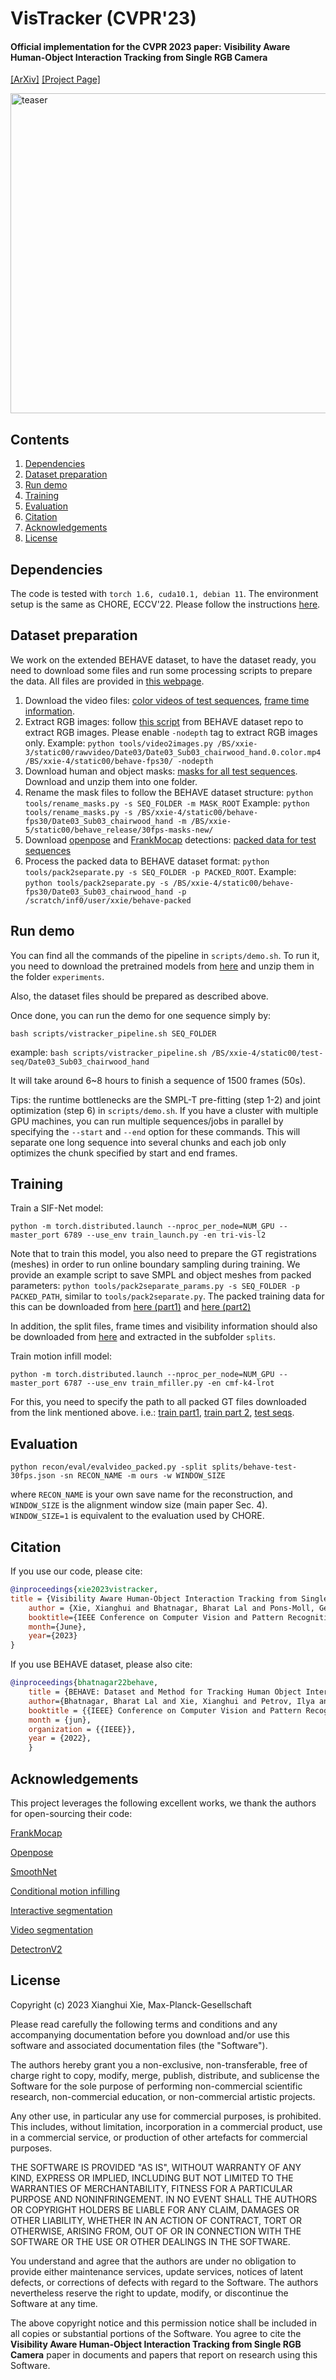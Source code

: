 # VisTracker (CVPR'23)
#### Official implementation for the CVPR 2023 paper: Visibility Aware Human-Object Interaction Tracking from Single RGB Camera

[[ArXiv]](https://arxiv.org/abs/2303.16479) [[Project Page]](http://virtualhumans.mpi-inf.mpg.de/VisTracker/)

<p align="left">
<img src="https://datasets.d2.mpi-inf.mpg.de/cvpr23vistracker/teaser.png" alt="teaser" width="512"/>
</p>

## Contents 
1. [Dependencies](#dependencies)
2. [Dataset preparation](#dataset-preparation)
3. [Run demo](#run-demo)
4. [Training](#training)
5. [Evaluation](#evaluation)
5. [Citation](#citation)
6. [Acknowledgements](#acknowledgements)
6. [License](#license)

## Dependencies
The code is tested with `torch 1.6, cuda10.1, debian 11`. The environment setup is the same as CHORE, ECCV'22. Please follow the instructions [here](https://github.com/xiexh20/CHORE#dependencies). 


## Dataset preparation
We work on the extended BEHAVE dataset, to have the dataset ready, you need to download some files and run some processing scripts to prepare the data. All files are provided in [this webpage](https://virtualhumans.mpi-inf.mpg.de/behave/license.html). 

1. Download the video files: [color videos of test sequences](https://datasets.d2.mpi-inf.mpg.de/cvpr22behave/video/date03_color.tar), [frame time information](https://datasets.d2.mpi-inf.mpg.de/cvpr22behave/video/date03_time.tar). 
2. Extract RGB images: follow [this script](https://github.com/xiexh20/behave-dataset#generate-images-from-raw-videos) from BEHAVE dataset repo to extract RGB images. Please enable `-nodepth` tag to extract RGB images only. Example: `python tools/video2images.py /BS/xxie-3/static00/rawvideo/Date03/Date03_Sub03_chairwood_hand.0.color.mp4 /BS/xxie-4/static00/behave-fps30/ -nodepth`
3. Download human and object masks: [masks for all test sequences](https://datasets.d2.mpi-inf.mpg.de/cvpr22behave/masks/masks-date03.tar). Download and unzip them into one folder. 
4. Rename the mask files to follow the BEHAVE dataset structure: `python tools/rename_masks.py -s SEQ_FOLDER -m MASK_ROOT` Example: `python tools/rename_masks.py -s /BS/xxie-4/static00/behave-fps30/Date03_Sub03_chairwood_hand -m /BS/xxie-5/static00/behave_release/30fps-masks-new/`
5. Download [openpose](https://github.com/CMU-Perceptual-Computing-Lab/openpose) and [FrankMocap](https://github.com/facebookresearch/frankmocap) detections: [packed data for test sequences](https://datasets.d2.mpi-inf.mpg.de/cvpr22behave/behave-packed-test-seqs.zip)
6. Process the packed data to BEHAVE dataset format: `python tools/pack2separate.py -s SEQ_FOLDER -p PACKED_ROOT`. Example: `python tools/pack2separate.py -s /BS/xxie-4/static00/behave-fps30/Date03_Sub03_chairwood_hand -p /scratch/inf0/user/xxie/behave-packed`

## Run demo 
You can find all the commands of the pipeline in `scripts/demo.sh`. To run it, you need to download the pretrained models from [here](https://datasets.d2.mpi-inf.mpg.de/cvpr23vistracker/models.zip) and unzip them in the folder `experiments`. 

Also, the dataset files should be prepared as described above. 

Once done, you can run the demo for one sequence simply by:
```shell
bash scripts/vistracker_pipeline.sh SEQ_FOLDER 
```
example: `bash scripts/vistracker_pipeline.sh /BS/xxie-4/static00/test-seq/Date03_Sub03_chairwood_hand`

It will take around 6~8 hours to finish a sequence of 1500 frames (50s). 

Tips: the runtime bottlenecks are the SMPL-T pre-fitting (step 1-2) and joint optimization (step 6) in `scripts/demo.sh`. If you have a cluster with multiple GPU machines, you can run multiple sequences/jobs in parallel by specifying the `--start` and `--end` option for these commands. This will separate one long sequence into several chunks and each job only optimizes the chunk specified by start and end frames. 

## Training 
Train a SIF-Net model:
```shell
python -m torch.distributed.launch --nproc_per_node=NUM_GPU --master_port 6789 --use_env train_launch.py -en tri-vis-l2
```
Note that to train this model, you also need to prepare the GT registrations (meshes) in order to run online boundary sampling during training. We provide an example script to save SMPL and object meshes from packed parameters:
`python tools/pack2separate_params.py -s SEQ_FOLDER -p PACKED_PATH`, similar to `tools/pack2separate.py`. The packed training data for this can be downloaded from [here (part1)](https://datasets.d2.mpi-inf.mpg.de/cvpr22behave/behave-packed-train-seqs-p1.zip) and [here (part2)](https://datasets.d2.mpi-inf.mpg.de/cvpr22behave/behave-packed-train-seqs-p2.zip)

In addition, the split files, frame times and visibility information should also be downloaded from [here](https://datasets.d2.mpi-inf.mpg.de/cvpr23vistracker/behave-splits.zip) and extracted in the subfolder `splits`. 

Train  motion infill model:
```shell
python -m torch.distributed.launch --nproc_per_node=NUM_GPU --master_port 6787 --use_env train_mfiller.py -en cmf-k4-lrot
```
For this, you need to specify the path to all packed GT files downloaded from the link mentioned above. i.e.: [train part1](https://datasets.d2.mpi-inf.mpg.de/cvpr22behave/behave-packed-train-seqs-p1.zip), [train part 2](https://datasets.d2.mpi-inf.mpg.de/cvpr22behave/behave-packed-train-seqs-p2.zip), [test seqs](https://datasets.d2.mpi-inf.mpg.de/cvpr22behave/behave-packed-test-seqs.zip).  


## Evaluation
```shell
python recon/eval/evalvideo_packed.py -split splits/behave-test-30fps.json -sn RECON_NAME -m ours -w WINDOW_SIZE
```
where `RECON_NAME` is your own save name for the reconstruction, and `WINDOW_SIZE` is the alignment window size (main paper Sec. 4). `WINDOW_SIZE=1` is equivalent to the evaluation used by CHORE. 

## Citation
If you use our code, please cite:
```bibtex
@inproceedings{xie2023vistracker,
title = {Visibility Aware Human-Object Interaction Tracking from Single RGB Camera},
    author = {Xie, Xianghui and Bhatnagar, Bharat Lal and Pons-Moll, Gerard },
    booktitle={IEEE Conference on Computer Vision and Pattern Recognition (CVPR)}, 
    month={June}, 
    year={2023} 
}
```
If you use BEHAVE dataset, please also cite:
```bibtex
@inproceedings{bhatnagar22behave,
    title = {BEHAVE: Dataset and Method for Tracking Human Object Interactions},
    author={Bhatnagar, Bharat Lal and Xie, Xianghui and Petrov, Ilya and Sminchisescu, Cristian and Theobalt, Christian and Pons-Moll, Gerard},
    booktitle = {{IEEE} Conference on Computer Vision and Pattern Recognition (CVPR)},
    month = {jun},
    organization = {{IEEE}},
    year = {2022},
    }
```

## Acknowledgements 
This project leverages the following excellent works, we thank the authors for open-sourcing their code: 

[FrankMocap](https://github.com/facebookresearch/frankmocap)

[Openpose](https://github.com/CMU-Perceptual-Computing-Lab/openpose)

[SmoothNet](https://ailingzeng.site/smoothnet)

[Conditional motion infilling](https://github.com/jihoonerd/Conditional-Motion-In-Betweening)

[Interactive segmentation](https://github.com/SamsungLabs/ritm_interactive_segmentation)

[Video segmentation](https://github.com/hkchengrex/MiVOS)

[DetectronV2](https://github.com/facebookresearch/detectron2)




## License
Copyright (c) 2023 Xianghui Xie, Max-Planck-Gesellschaft

Please read carefully the following terms and conditions and any accompanying documentation before you download and/or use this software and associated documentation files (the "Software").

The authors hereby grant you a non-exclusive, non-transferable, free of charge right to copy, modify, merge, publish, distribute, and sublicense the Software for the sole purpose of performing non-commercial scientific research, non-commercial education, or non-commercial artistic projects.

Any other use, in particular any use for commercial purposes, is prohibited. This includes, without limitation, incorporation in a commercial product, use in a commercial service, or production of other artefacts for commercial purposes.

THE SOFTWARE IS PROVIDED "AS IS", WITHOUT WARRANTY OF ANY KIND, EXPRESS OR IMPLIED, INCLUDING BUT NOT LIMITED TO THE WARRANTIES OF MERCHANTABILITY, FITNESS FOR A PARTICULAR PURPOSE AND NONINFRINGEMENT. IN NO EVENT SHALL THE AUTHORS OR COPYRIGHT HOLDERS BE LIABLE FOR ANY CLAIM, DAMAGES OR OTHER LIABILITY, WHETHER IN AN ACTION OF CONTRACT, TORT OR OTHERWISE, ARISING FROM, OUT OF OR IN CONNECTION WITH THE SOFTWARE OR THE USE OR OTHER DEALINGS IN THE SOFTWARE.

You understand and agree that the authors are under no obligation to provide either maintenance services, update services, notices of latent defects, or corrections of defects with regard to the Software. The authors nevertheless reserve the right to update, modify, or discontinue the Software at any time.

The above copyright notice and this permission notice shall be included in all copies or substantial portions of the Software. You agree to cite the **Visibility Aware Human-Object Interaction Tracking from Single RGB Camera** paper in documents and papers that report on research using this Software.







